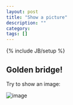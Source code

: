 ```yaml
---
layout: post
title: "Show a picture"
description: ""
category: 
tags: []
---
```

{% include JB/setup %}

## Golden bridge!

Try to show an image:

![image](https://raw2.github.com/timeinzhuhai/timeinzhuhai.github.com/master/_images/campanile_goldengate.jpg)